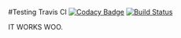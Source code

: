 #Testing Travis CI
[![Codacy Badge](https://api.codacy.com/project/badge/Grade/dd460c66b0d6487da12ef55cf8ea0ea2)](https://www.codacy.com/app/aeolyus/EVSDWebsite?utm_source=github.com&amp;utm_medium=referral&amp;utm_content=EVSD/EVSDWebsite&amp;utm_campaign=Badge_Grade)
[![Build Status](https://travis-ci.org/EVSD/whyisnttravisworkinghelp.svg?branch=master)](https://travis-ci.org/EVSD/whyisnttravisworkinghelp)

IT WORKS WOO.
